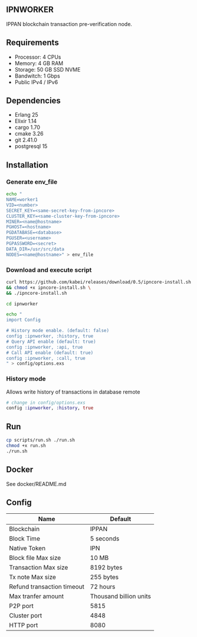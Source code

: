 ## IPNWORKER
IPPAN blockchain transaction pre-verification node.

## Requirements
* Processor: 4 CPUs
* Memory: 4 GB RAM
* Storage: 50 GB SSD NVME
* Bandwitch: 1 Gbps
* Public IPv4 / IPv6

## Dependencies
* Erlang 25
* Elixir 1.14
* cargo 1.70
* cmake 3.26
* git 2.41.0
* postgresql 15

## Installation 
### Generate env_file
```bash
echo "
NAME=worker1
VID=<number>
SECRET_KEY=<same-secret-key-from-ipncore>
CLUSTER_KEY=<same-cluster-key-from-ipncore>
MINER=<name@hostname>
PGHOST=<hostname>
PGDATABASE=<database>
PGUSER=<username>
PGPASSWORD=<secret>
DATA_DIR=/usr/src/data
NODES=<name@hostname>" > env_file
```

### Download and execute script
```bash
curl https://github.com/kabei/releases/download/0.5/ipncore-install.sh \
&& chmod +x ipncore-install.sh \
&& ./ipncore-install.sh
```

```bash
cd ipnworker

echo "
import Config

# History mode enable. (default: false)
config :ipnworker, :history, true
# Query API enable (default: true)
config :ipnworker, :api, true
# Call API enable (default: true)
config :ipnworker, :call, true
" > config/options.exs
```

### History mode
Allows write history of transactions in database remote
```Elixir
# change in config/options.exs
config :ipnworker, :history, true
```
## Run

```bash
cp scripts/run.sh ./run.sh
chmod +x run.sh
./run.sh
```
## Docker
See docker/README.md

## Config
|Name|Default|
|-|-|
|Blockchain|IPPAN|
|Block Time|5 seconds|
|Native Token|IPN|
|Block file Max size|10 MB|
|Transaction Max size|8192 bytes|
|Tx note Max size|255 bytes|
|Refund transaction timeout|72 hours|
|Max tranfer amount|Thousand billion units|
|P2P port|5815|
|Cluster port|4848|
|HTTP port|8080|
